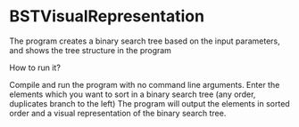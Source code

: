 # BSTVisualRepresentation
The program creates a binary search tree based on the input parameters, and shows the tree structure in the program


How to run it?

Compile and run the program with no command line arguments.
Enter the elements which you want to sort in a binary search tree (any order, duplicates branch to the left)
The program will output the elements in sorted order and a visual representation of the binary search tree.
